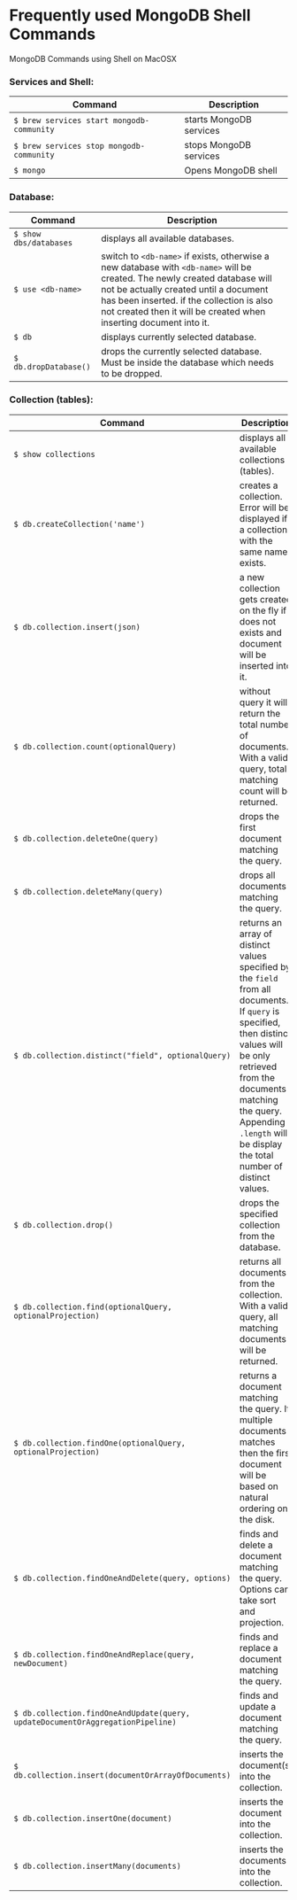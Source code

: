 # Frequently used MongoDB Shell Commands

MongoDB Commands using Shell on MacOSX 

### Services and Shell:
| Command | Description |
| --- | --- |
| `$ brew services start mongodb-community` | starts MongoDB services
| `$ brew services stop mongodb-community` | stops MongoDB services
| `$ mongo` | Opens MongoDB shell |

### Database:
| Command | Description |
| --- | --- |
| `$ show dbs/databases` | displays all available databases.
| `$ use <db-name>` | switch to `<db-name>` if exists, otherwise a new database with `<db-name>` will be created. The newly created database will not be actually created until a document has been inserted. if the collection is also not created then it will be created when inserting document into it.
| `$ db` | displays currently selected database.
| `$ db.dropDatabase()` | drops the currently selected database. Must be inside the database which needs to be dropped.

### Collection (tables):
| Command | Description |
| --- | --- |
| `$ show collections` | displays all available collections (tables).
| `$ db.createCollection('name')` | creates a collection. Error will be displayed if a collection with the same name exists.
| `$ db.collection.insert(json)` | a new collection gets created on the fly if does not exists and document will be inserted into it.
| `$ db.collection.count(optionalQuery)` | without query it will return the total number of documents. With a valid query, total matching count will be returned.
| `$ db.collection.deleteOne(query)` | drops the first document matching the query.
| `$ db.collection.deleteMany(query)` | drops all documents matching the query.
| `$ db.collection.distinct("field", optionalQuery)` | returns an array of distinct values specified by the `field` from all documents. If `query` is specified, then distinct values will be only retrieved from the documents matching the query. Appending `.length` will be display the total number of distinct values.
| `$ db.collection.drop()` | drops the specified collection from the database.
| `$ db.collection.find(optionalQuery, optionalProjection)` | returns all documents from the collection. With a valid query, all matching documents will be returned.
| `$ db.collection.findOne(optionalQuery, optionalProjection)` | returns a document matching the query. If multiple documents matches then the first document will be based on natural ordering on the disk.
| `$ db.collection.findOneAndDelete(query, options)` | finds and delete a document matching the query. Options can take sort and projection.
| `$ db.collection.findOneAndReplace(query, newDocument)` | finds and replace a document matching the query.
| `$ db.collection.findOneAndUpdate(query, updateDocumentOrAggregationPipeline)` | finds and update a document matching the query.
| `$ db.collection.insert(documentOrArrayOfDocuments)` | inserts the document(s) into the collection.
| `$ db.collection.insertOne(document)` | inserts the document into the collection.
| `$ db.collection.insertMany(documents)` | inserts the documents into the collection.
